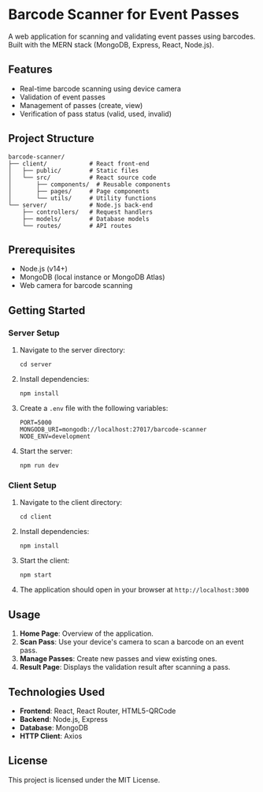 # Barcode Scanner for Event Passes

A web application for scanning and validating event passes using barcodes. Built with the MERN stack (MongoDB, Express, React, Node.js).

## Features

- Real-time barcode scanning using device camera
- Validation of event passes
- Management of passes (create, view)
- Verification of pass status (valid, used, invalid)

## Project Structure

```
barcode-scanner/
├── client/            # React front-end
│   ├── public/        # Static files
│   └── src/           # React source code
│       ├── components/  # Reusable components
│       ├── pages/     # Page components
│       └── utils/     # Utility functions
└── server/            # Node.js back-end
    ├── controllers/   # Request handlers
    ├── models/        # Database models
    └── routes/        # API routes
```

## Prerequisites

- Node.js (v14+)
- MongoDB (local instance or MongoDB Atlas)
- Web camera for barcode scanning

## Getting Started

### Server Setup

1. Navigate to the server directory:
   ```
   cd server
   ```

2. Install dependencies:
   ```
   npm install
   ```

3. Create a `.env` file with the following variables:
   ```
   PORT=5000
   MONGODB_URI=mongodb://localhost:27017/barcode-scanner
   NODE_ENV=development
   ```

4. Start the server:
   ```
   npm run dev
   ```

### Client Setup

1. Navigate to the client directory:
   ```
   cd client
   ```

2. Install dependencies:
   ```
   npm install
   ```

3. Start the client:
   ```
   npm start
   ```

4. The application should open in your browser at `http://localhost:3000`

## Usage

1. **Home Page**: Overview of the application.
2. **Scan Pass**: Use your device's camera to scan a barcode on an event pass.
3. **Manage Passes**: Create new passes and view existing ones.
4. **Result Page**: Displays the validation result after scanning a pass.

## Technologies Used

- **Frontend**: React, React Router, HTML5-QRCode
- **Backend**: Node.js, Express
- **Database**: MongoDB
- **HTTP Client**: Axios

## License

This project is licensed under the MIT License. 
